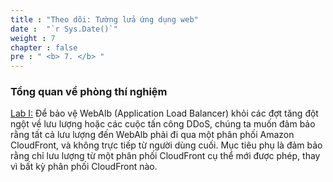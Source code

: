 ```yaml
---
title : "Theo dõi: Tường lửa ứng dụng web"
date :  "`r Sys.Date()`" 
weight : 7
chapter : false
pre : " <b> 7. </b> "
---
```

### Tổng quan về phòng thí nghiệm
[Lab I:](7.1-LabI/_index.vi.md) Để bảo vệ WebAlb (Application Load Balancer) khỏi các đợt tăng đột ngột về lưu lượng hoặc các cuộc tấn công DDoS, chúng ta muốn đảm bảo rằng tất cả lưu lượng đến WebAlb phải đi qua một phân phối Amazon CloudFront, và không trực tiếp từ người dùng cuối. Mục tiêu phụ là đảm bảo rằng chỉ lưu lượng từ một phân phối CloudFront cụ thể mới được phép, thay vì bất kỳ phân phối CloudFront nào.